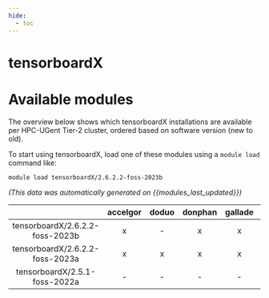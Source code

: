 ```yaml
---
hide:
  - toc
---
```


tensorboardX
============

# Available modules


The overview below shows which tensorboardX installations are available per HPC-UGent Tier-2 cluster, ordered based on software version (new to old).

To start using tensorboardX, load one of these modules using a `module load` command like:

```shell
module load tensorboardX/2.6.2.2-foss-2023b
```

*(This data was automatically generated on {{modules_last_updated}})*  

| |accelgor|doduo|donphan|gallade|joltik|shinx|
| :---: | :---: | :---: | :---: | :---: | :---: | :---: |
|tensorboardX/2.6.2.2-foss-2023b|x|-|x|x|x|x|
|tensorboardX/2.6.2.2-foss-2023a|x|x|x|x|x|x|
|tensorboardX/2.5.1-foss-2022a|-|-|-|-|-|x|
